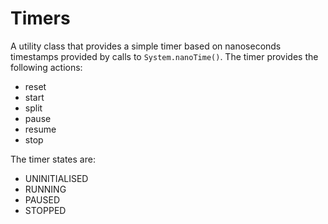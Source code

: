 # Timers
A utility class that provides a simple timer based on nanoseconds timestamps provided by
calls to `System.nanoTime()`. The timer provides the following actions:
- reset
- start
- split
- pause
- resume
- stop

The timer states are:
- UNINITIALISED
- RUNNING
- PAUSED
- STOPPED